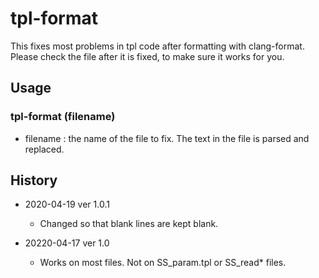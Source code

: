 # tpl-format
 This fixes most problems in tpl code after formatting with clang-format. Please check the file after it is fixed, to make sure it works for you.

 ## Usage
 ### tpl-format (filename)
  - filename : the name of the file to fix. The text in the file is parsed and replaced.

## History

  - 2020-04-19 ver 1.0.1
    - Changed so that blank lines are kept blank. 

  - 20220-04-17 ver 1.0
    - Works on most files. Not on SS_param.tpl or SS_read* files.
